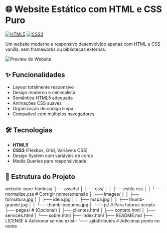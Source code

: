 # 🌐 Website Estático com HTML e CSS Puro

[![HTML5](https://img.shields.io/badge/HTML5-E34F26?style=for-the-badge&logo=html5&logoColor=white)](https://developer.mozilla.org/pt-BR/docs/Web/HTML)
[![CSS3](https://img.shields.io/badge/CSS3-1572B6?style=for-the-badge&logo=css3&logoColor=white)](https://developer.mozilla.org/pt-BR/docs/Web/CSS)

Um website moderno e responsivo desenvolvido apenas com HTML e CSS vanilla, sem frameworks ou bibliotecas externas.

![Preview do Website](/preview.jpg) <!-- Adicione uma imagem de preview se desejar -->

## ✨ Funcionalidades

- Layout totalmente responsivo
- Design moderno e minimalista
- Semântica HTML5 adequada
- Animações CSS suaves
- Organização de código limpa
- Compatível com múltiplos navegadores

## 🛠️ Tecnologias

- **HTML5**
- **CSS3** (Flexbox, Grid, Variáveis CSS)
- Design System com variáveis de cores
- Media Queries para responsividade

## 📂 Estrutura do Projeto

website-pure-htmlcss/
├── assets/
│   ├── css/
│   │   ├── estilo.css
│   │   └── normalize.css  # Corrigir nome/extensão
│   ├── images/
│   │   ├── formatura.jpg
│   │   ├── ideia.jpg
│   │   ├── mapa.jpg
│   │   ├── thumb-grande.jpg
│   │   └── thumb-pequena.jpg
│   └── js/               # Para futuros scripts
├── pages/                 # (Opcional)
│   ├── clientes.html
│   ├── contato.html
│   ├── services.html
│   └── sobre.html
├── index.html
├── README.md
├── LICENSE                # Adicionar se não existir
└── .gitattributes          # Adicionar ponto no nome
